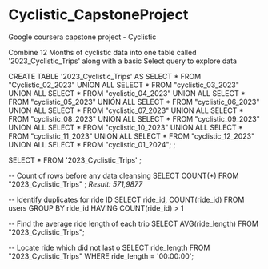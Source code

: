 # Cyclistic_CapstoneProject
Google coursera capstone project - Cyclistic 

Combine 12 Months of cyclistic data into one table called '2023_Cyclistic_Trips' along with a basic Select query to explore data

CREATE TABLE '2023_Cyclistic_Trips' AS 
SELECT * FROM "Cyclistic_02_2023"
UNION ALL
SELECT * FROM "cyclistic_03_2023"
UNION ALL
SELECT * FROM "cyclistic_04_2023"
UNION ALL
SELECT * FROM "cyclistic_05_2023"
UNION ALL
SELECT * FROM "cyclistic_06_2023"
UNION ALL
SELECT * FROM "cyclistic_07_2023"
UNION ALL
SELECT * FROM "cyclistic_08_2023"
UNION ALL
SELECT * FROM "cyclistic_09_2023"
UNION ALL
SELECT * FROM "cyclistic_10_2023"
UNION ALL
SELECT * FROM "cyclistic_11_2023"
UNION ALL
SELECT * FROM "cyclistic_12_2023"
UNION ALL
SELECT * FROM "cyclistic_01_2024";
;

SELECT *
FROM '2023_Cyclistic_Trips'
;

-- Count of rows before any data cleansing
SELECT 
  COUNT(*) 
FROM "2023_Cyclistic_Trips"
;
*Result: 571,9877*

-- Identify duplicates for ride ID
SELECT ride_id, COUNT(ride_id) 
FROM users
GROUP BY ride_id
HAVING COUNT(ride_id) > 1

-- Find the average ride length of each trip
SELECT 
  AVG(ride_length)
FROM "2023_Cyclistic_Trips";

-- Locate ride which did not last o
SELECT ride_length
FROM "2023_Cyclistic_Trips"
WHERE ride_length = '00:00:00';












